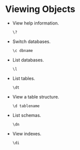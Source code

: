 # Viewing Objects<a name="EN-US_TOPIC_0241704261"></a>

-   View help information.

    ```
    \?
    ```

-   Switch databases.

    ```
    \c dbname
    ```

-   List databases.

    ```
    \l
    ```


-   List tables.

    ```
    \dt
    ```


-   View a table structure.

    ```
    \d tablename
    ```


-   List schemas.

    ```
    \dn
    ```


-   View indexes.

    ```
    \di
    ```



